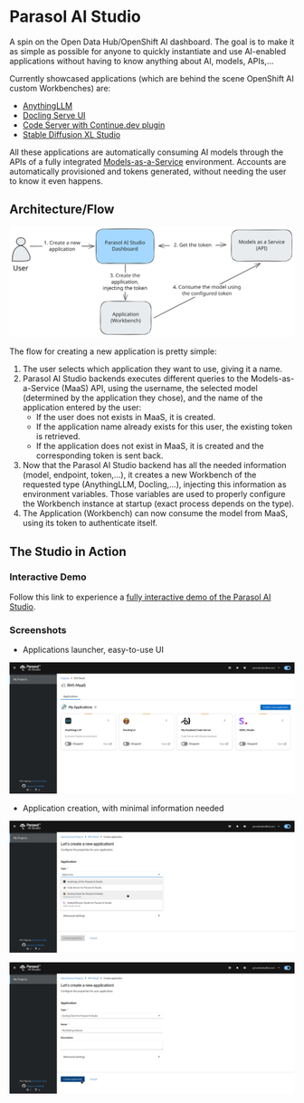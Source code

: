 # Parasol AI Studio

A spin on the Open Data Hub/OpenShift AI dashboard. The goal is to make it as simple as possible for anyone to quickly instantiate and use AI-enabled applications without having to know anything about AI, models, APIs,...

Currently showcased applications (which are behind the scene OpenShift AI custom Workbenches) are:

- [AnythingLLM](https://github.com/rh-aiservices-bu/llm-on-openshift/tree/main/llm-clients/anythingllm)
- [Docling Serve UI](https://github.com/rh-aiservices-bu/llm-on-openshift/tree/main/tools/docling-serve-ui-workbench)
- [Code Server with Continue.dev plugin](https://github.com/rh-aiservices-bu/parasol-code-server)
- [Stable Diffusion XL Studio](https://github.com/rh-aiservices-bu/image-generation-on-openshift/tree/main/sdxl/sdxl-studio/client)

All these applications are automatically consuming AI models through the APIs of a fully integrated [Models-as-a-Service](https://github.com/rh-aiservices-bu/models-aas) environment. Accounts are automatically provisioned and tokens generated, without needing the user to know it even happens.

## Architecture/Flow

![flow.svg](img/flow.svg)

The flow for creating a new application is pretty simple:

1. The user selects which application they want to use, giving it a name.
2. Parasol AI Studio backends executes different queries to the Models-as-a-Service (MaaS) API, using the username, the selected model (determined by the application they chose), and the name of the application entered by the user:
   - If the user does not exists in MaaS, it is created.
   - If the application name already exists for this user, the existing token is retrieved.
   - If the application does not exist in MaaS, it is created and the corresponding token is sent back.
3. Now that the Parasol AI Studio backend has all the needed information (model, endpoint, token,...), it creates a new Workbench of the requested type (AnythingLLM, Docling,...), injecting this information as environment variables. Those variables are used to properly configure the Workbench instance at startup (exact process depends on the type).
4. The Application (Workbench) can now consume the model from MaaS, using its token to authenticate itself.

## The Studio in Action

### Interactive Demo

Follow this link to experience a [fully interactive demo of the Parasol AI Studio](https://interact.redhat.com/share/RK066swfARYNhOwhilvK).

### Screenshots

- Applications launcher, easy-to-use UI

![launcher.png](img/launcher.png)

- Application creation, with minimal information needed

![app_creation.png](img/app_creation.png)

![app_creation-2.png](img/app_creation-2.png)
